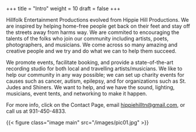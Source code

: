 +++
title = "Intro"
weight = 10
draft = false
+++

Hillfolk Entertainment Productions evolved from Hippie Hill Productions.  We are 
inspired by helping home-free people get back on their feet
and stay off the streets away from harms way.  We are commited to encouraging the
talents of the folks who join our community including artists, poets, photographers,
and musicians.  We come across so many amazing and creative people and we try and
do what we can to help them succeed.

We promote events, facilitate booking, and provide a state-of-the-art recording
studio for both local and travelling artists/musicians.  We like to help our
community in any way possible; we can set up charity events for causes such as
cancer, autism, epilepsy, and for organizations such as St. Judes and Shiners. 
We want to help, and we have the sound, lighting, musicians, event tents, and
networking to make it happen.

For more info, click on the Contact Page, email <hippiehilltn@gmail.com>, or call
us at 931-450-4833.

[//]: # ( <iframe width="100%" height="390px" src="https://www.youtube.com/embed/9ykQeaTUCwM" frameborder="0" allow="autoplay; encrypted-media" allowfullscreen></iframe> )

{{< figure class="image main" src="/images/pic01.jpg" >}}

